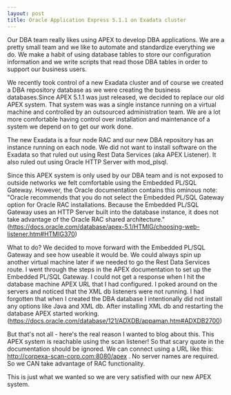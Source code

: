 ```yaml
---
layout: post
title: Oracle Application Express 5.1.1 on Exadata cluster
---
```


Our DBA team really likes using APEX to develop DBA applications. We are a pretty small team and we like to automate and standardize everything we do. We make a habit of using database tables to store our configuration information and we write scripts that read those DBA tables in order to support our business users.

We recently took control of a new Exadata cluster and of course we created a DBA repository database as we were creating the business databases.Since APEX 5.1.1 was just released, we decided to replace our old APEX system. That system was was a single instance running on a virtual machine and controlled by an outsourced administration team. We are a lot more comfortable having control over installation and maintenance of a system we depend on to get our work done.

The new Exadata is a four node RAC and our new DBA repository has an instance running on each node. We did not want to install software on the Exadata so that ruled out using Rest Data Services (aka APEX Listener). It also ruled out using Oracle HTTP Server with mod_plsql.

Since this APEX system is only used by our DBA team and is not exposed to outside networks we felt comfortable using the Embedded PL/SQL Gateway. However, the Oracle documentation contains this ominous note: "Oracle recommends that you do not select the Embedded PL/SQL Gateway option for Oracle RAC installations. Because the Embedded PL/SQL Gateway uses an HTTP Server built into the database instance, it does not take advantage of the Oracle RAC shared architecture." (https://docs.oracle.com/database/apex-5.1/HTMIG/choosing-web-listener.htm#HTMIG370)

What to do? We decided to move forward with the Embedded PL/SQL Gateway and see how useable it would be. We could always spin up another virtual machine later if we needed to go the Rest Data Services route. I went through the steps in the APEX documentation to set up the Embedded PL/SQL Gateway. I could not get a response when I hit the database machine APEX URL that I had configured. I poked around on the servers and noticed that the XML db listeners were not running. I had forgotten that when I created the DBA database I intentionally did not install any options like Java and XML db. After installing XML db and restarting the database APEX started working. (https://docs.oracle.com/database/121/ADXDB/appaman.htm#ADXDB2700)

But that's not all - here's the real reason I wanted to blog about this. This APEX system is reachable using the scan listener! So that scary quote in the documentation should be ignored. We can connect using a URL like this: http://corpexa-scan-corp.com:8080/apex . No server names are required. So we CAN take advantage of RAC functionality.

This is just what we wanted so we are very satisfied with our new APEX system.



